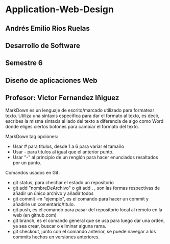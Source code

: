 # Application-Web-Design
## Andrés Emilio Ríos Ruelas
## Desarrollo de Software
## Semestre 6
## Diseño de aplicaciones Web
## Profesor: Victor Fernandez Iñiguez
 MarkDown es un lenguaje de escrito/marcado utilizado para formatear texto. Utiliza una sintaxis especifica para dar el formato al texto, es decir, escribes la misma sintaxis al lado del texto a diferencia de algo como Word donde eliges ciertos botones para cambiar el formato del texto.

 MarkDown tag opciones:
 - Usar # para titulos, desde 1 a 6 para variar el tamaño
 - Usar - para titulos al igual que el anterior punto.
 - Usar "-" al principio de un renglón para hacer enunciados resaltados por un punto.

 Comandos usados en Git:
 - git status, para chechar el estado un repositorio
 - git add "nombreDeArchivo" o git add . , son las formas respectivas de añadir un único archivo y añadir todos
 - git commit -m "ejemplo", es el comando para hacer un commit y añadirle un comentario/titulo.
 - git push, es el comando para pasar del repositorio local al remoto en la web (en github.com)
 - git branch, es el comando general que se usa para luego dar una orden, ya sea crear, buscar o eliminar alguna rama.
 - git checkout, junto con el comando anterior, se puede navegar a los commits hechos en versiones anteriores.
